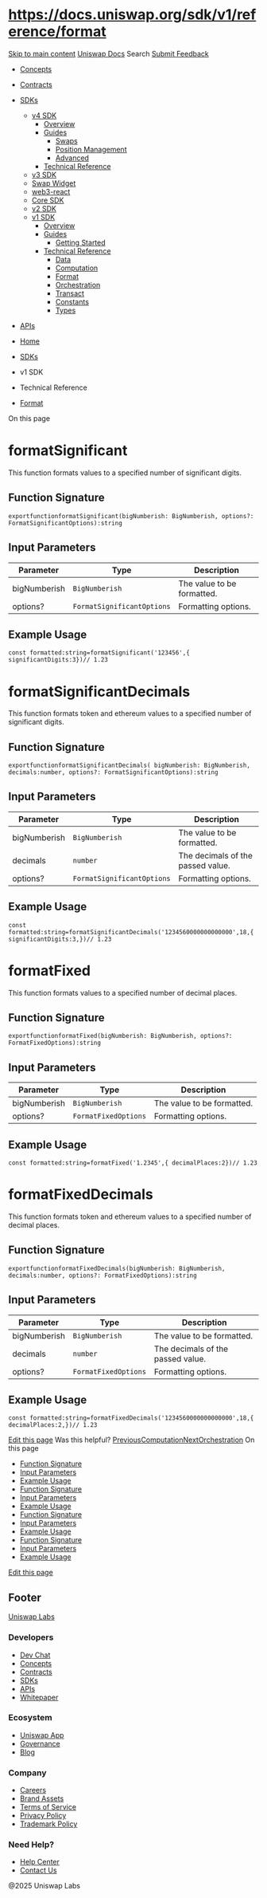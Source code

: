 # https://docs.uniswap.org/sdk/v1/reference/format

[Skip to main content](https://docs.uniswap.org/sdk/v1/reference/format#__docusaurus_skipToContent_fallback)
[Uniswap Docs](https://docs.uniswap.org/)
Search
[Submit Feedback](https://docs.google.com/forms/d/e/1FAIpQLSdjSkZam8KiatL9XACRVxCHjDJjaPGbls77PCXDKFn4JwykXg/viewform)
  * [Concepts](https://docs.uniswap.org/concepts/overview)
  * [Contracts](https://docs.uniswap.org/contracts/v4/overview)
  * [SDKs](https://docs.uniswap.org/sdk/v4/overview)
    * [v4 SDK](https://docs.uniswap.org/sdk/v4/overview)
      * [Overview](https://docs.uniswap.org/sdk/v4/overview)
      * [Guides](https://docs.uniswap.org/sdk/v4/guides/swaps/quoting)
        * [Swaps](https://docs.uniswap.org/sdk/v4/guides/swaps/quoting)
        * [Position Management](https://docs.uniswap.org/sdk/v4/guides/liquidity/position-minting)
        * [Advanced](https://docs.uniswap.org/sdk/v4/guides/advanced/pool-data)
      * [Technical Reference](https://docs.uniswap.org/sdk/v4/reference/overview)
    * [v3 SDK](https://docs.uniswap.org/sdk/v3/overview)
    * [Swap Widget](https://docs.uniswap.org/sdk/swap-widget/overview)
    * [web3-react](https://docs.uniswap.org/sdk/web3-react/overview)
    * [Core SDK](https://docs.uniswap.org/sdk/core/overview)
    * [v2 SDK](https://docs.uniswap.org/sdk/v2/overview)
    * [v1 SDK](https://docs.uniswap.org/sdk/v1/overview)
      * [Overview](https://docs.uniswap.org/sdk/v1/overview)
      * [Guides](https://docs.uniswap.org/sdk/v1/guides/getting-started)
        * [Getting Started](https://docs.uniswap.org/sdk/v1/guides/getting-started)
      * [Technical Reference](https://docs.uniswap.org/sdk/v1/reference/data)
        * [Data](https://docs.uniswap.org/sdk/v1/reference/data)
        * [Computation](https://docs.uniswap.org/sdk/v1/reference/computation)
        * [Format](https://docs.uniswap.org/sdk/v1/reference/format)
        * [Orchestration](https://docs.uniswap.org/sdk/v1/reference/orchestration)
        * [Transact](https://docs.uniswap.org/sdk/v1/reference/transact)
        * [Constants](https://docs.uniswap.org/sdk/v1/reference/constants)
        * [Types](https://docs.uniswap.org/sdk/v1/reference/types)
  * [APIs](https://docs.uniswap.org/api/subgraph/overview)


  * [Home](https://docs.uniswap.org/)
  * [SDKs](https://docs.uniswap.org/sdk/v4/overview)
  * v1 SDK
  * Technical Reference
  * [Format](https://docs.uniswap.org/sdk/v1/reference/format)


On this page
# formatSignificant
This function formats values to a specified number of significant digits.
## Function Signature[​](https://docs.uniswap.org/sdk/v1/reference/format#function-signature "Direct link to Function Signature")
```
exportfunctionformatSignificant(bigNumberish: BigNumberish, options?: FormatSignificantOptions):string
```

## Input Parameters[​](https://docs.uniswap.org/sdk/v1/reference/format#input-parameters "Direct link to Input Parameters")
Parameter| Type| Description  
---|---|---  
bigNumberish| `BigNumberish`| The value to be formatted.  
options?| `FormatSignificantOptions`| Formatting options.  
## Example Usage[​](https://docs.uniswap.org/sdk/v1/reference/format#example-usage "Direct link to Example Usage")
```
const formatted:string=formatSignificant('123456',{ significantDigits:3})// 1.23
```

# formatSignificantDecimals
This function formats token and ethereum values to a specified number of significant digits.
## Function Signature[​](https://docs.uniswap.org/sdk/v1/reference/format#function-signature-1 "Direct link to Function Signature")
```
exportfunctionformatSignificantDecimals( bigNumberish: BigNumberish, decimals:number, options?: FormatSignificantOptions):string
```

## Input Parameters[​](https://docs.uniswap.org/sdk/v1/reference/format#input-parameters-1 "Direct link to Input Parameters")
Parameter| Type| Description  
---|---|---  
bigNumberish| `BigNumberish`| The value to be formatted.  
decimals| `number`| The decimals of the passed value.  
options?| `FormatSignificantOptions`| Formatting options.  
## Example Usage[​](https://docs.uniswap.org/sdk/v1/reference/format#example-usage-1 "Direct link to Example Usage")
```
const formatted:string=formatSignificantDecimals('1234560000000000000',18,{ significantDigits:3,})// 1.23
```

# formatFixed
This function formats values to a specified number of decimal places.
## Function Signature[​](https://docs.uniswap.org/sdk/v1/reference/format#function-signature-2 "Direct link to Function Signature")
```
exportfunctionformatFixed(bigNumberish: BigNumberish, options?: FormatFixedOptions):string
```

## Input Parameters[​](https://docs.uniswap.org/sdk/v1/reference/format#input-parameters-2 "Direct link to Input Parameters")
Parameter| Type| Description  
---|---|---  
bigNumberish| `BigNumberish`| The value to be formatted.  
options?| `FormatFixedOptions`| Formatting options.  
## Example Usage[​](https://docs.uniswap.org/sdk/v1/reference/format#example-usage-2 "Direct link to Example Usage")
```
const formatted:string=formatFixed('1.2345',{ decimalPlaces:2})// 1.23
```

# formatFixedDecimals
This function formats token and ethereum values to a specified number of decimal places.
## Function Signature[​](https://docs.uniswap.org/sdk/v1/reference/format#function-signature-3 "Direct link to Function Signature")
```
exportfunctionformatFixedDecimals(bigNumberish: BigNumberish, decimals:number, options?: FormatFixedOptions):string
```

## Input Parameters[​](https://docs.uniswap.org/sdk/v1/reference/format#input-parameters-3 "Direct link to Input Parameters")
Parameter| Type| Description  
---|---|---  
bigNumberish| `BigNumberish`| The value to be formatted.  
decimals| `number`| The decimals of the passed value.  
options?| `FormatFixedOptions`| Formatting options.  
## Example Usage[​](https://docs.uniswap.org/sdk/v1/reference/format#example-usage-3 "Direct link to Example Usage")
```
const formatted:string=formatFixedDecimals('1234560000000000000',18,{ decimalPlaces:2,})// 1.23
```

[Edit this page](https://github.com/uniswap/uniswap-docs/tree/main/docs/sdk/v1/reference/04-format.md)
Was this helpful?
[PreviousComputation](https://docs.uniswap.org/sdk/v1/reference/computation)[NextOrchestration](https://docs.uniswap.org/sdk/v1/reference/orchestration)
On this page
  * [Function Signature](https://docs.uniswap.org/sdk/v1/reference/format#function-signature)
  * [Input Parameters](https://docs.uniswap.org/sdk/v1/reference/format#input-parameters)
  * [Example Usage](https://docs.uniswap.org/sdk/v1/reference/format#example-usage)
  * [Function Signature](https://docs.uniswap.org/sdk/v1/reference/format#function-signature-1)
  * [Input Parameters](https://docs.uniswap.org/sdk/v1/reference/format#input-parameters-1)
  * [Example Usage](https://docs.uniswap.org/sdk/v1/reference/format#example-usage-1)
  * [Function Signature](https://docs.uniswap.org/sdk/v1/reference/format#function-signature-2)
  * [Input Parameters](https://docs.uniswap.org/sdk/v1/reference/format#input-parameters-2)
  * [Example Usage](https://docs.uniswap.org/sdk/v1/reference/format#example-usage-2)
  * [Function Signature](https://docs.uniswap.org/sdk/v1/reference/format#function-signature-3)
  * [Input Parameters](https://docs.uniswap.org/sdk/v1/reference/format#input-parameters-3)
  * [Example Usage](https://docs.uniswap.org/sdk/v1/reference/format#example-usage-3)


[Edit this page](https://github.com/uniswap/uniswap-docs/tree/main/docs/sdk/v1/reference/04-format.md)
## Footer
[Uniswap Labs](https://docs.uniswap.org/)
### Developers
  * [Dev Chat](https://discord.com/invite/uniswap)
  * [Concepts](https://docs.uniswap.org/concepts/overview)
  * [Contracts](https://docs.uniswap.org/contracts/v4/overview)
  * [SDKs](https://docs.uniswap.org/sdk/v4/overview)
  * [APIs](https://docs.uniswap.org/api/subgraph/overview)
  * [Whitepaper](https://app.uniswap.org/whitepaper-v4.pdf)


### Ecosystem
  * [Uniswap App](https://app.uniswap.org/)
  * [Governance](https://www.uniswapfoundation.org/governance)
  * [Blog](https://blog.uniswap.org/)


### Company
  * [Careers](https://boards.greenhouse.io/uniswaplabs)
  * [Brand Assets](https://github.com/Uniswap/brand-assets/raw/main/Uniswap%20Brand%20Assets.zip)
  * [Terms of Service](https://support.uniswap.org/hc/en-us/articles/30935100859661-Uniswap-Labs-Terms-of-Service)
  * [Privacy Policy](https://support.uniswap.org/hc/en-us/articles/30934457771405-Uniswap-Labs-Privacy-Policy)
  * [Trademark Policy](https://support.uniswap.org/hc/en-us/articles/30934762216973-Uniswap-Labs-Trademark-Guidelines)


### Need Help?
  * [Help Center](https://support.uniswap.org/)
  * [Contact Us](https://support.uniswap.org/hc/en-us/requests/new)


@2025 Uniswap Labs
[](https://github.com/uniswap/uniswap-docs)[](https://twitter.com/Uniswap)[](https://discord.com/invite/uniswap)
